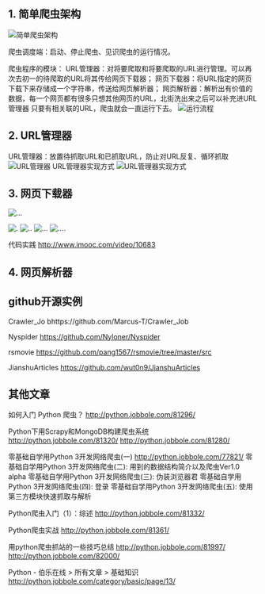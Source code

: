 ## 1. 简单爬虫架构
![简单爬虫架构](http://img.mukewang.com/568282d100013adb12800720.jpg)

爬虫调度端：启动、停止爬虫、见识爬虫的运行情况。

爬虫程序的模块：
URL管理器：对将要爬取和将要爬取的URL进行管理。可以再次去初一的待爬取的URL将其传给网页下载器；
网页下载器：将URL指定的网页下载下来存储成一个字符串，传送给网页解析器；
网页解析器：解析出有价值的数据，每一个网页都有很多只想其他网页的URL，北街洗出来之后可以补充进URL管理器
只要有相关联的URL，爬虫就会一直运行下去。
![运行流程](http://img.mukewang.com/5682a3e00001535c12800720.jpg)

## 2. URL管理器
URL管理器：放置待抓取URL和已抓取URL，防止对URL反复、循环抓取
![URL管理器](http://img.mukewang.com/5682a47a00010f0412800720.jpg)
URL管理器实现方式
![URL管理器实现方式](http://img.mukewang.com/56828413000127d112800720.jpg)

## 3. 网页下载器
![...](http://img.mukewang.com/5682846700012cfc12800720.jpg)

![.](http://img.mukewang.com/5674b79000018cf312800720.jpg)
![..](http://img.mukewang.com/5674b81c0001983212800720.jpg)
![...](http://img.mukewang.com/5674b86b0001c8f712800720.jpg)
![....](http://img.mukewang.com/5674b8b200012bbe12800720.jpg)

代码实践
http://www.imooc.com/video/10683
## 4. 网页解析器

## github开源实例

Crawler_Jo
bhttps://github.com/Marcus-T/Crawler_Job

Nyspider
https://github.com/Nyloner/Nyspider

rsmovie
https://github.com/pang1567/rsmovie/tree/master/src

JianshuArticles
https://github.com/wut0n9/JianshuArticles


## 其他文章

如何入门 Python 爬虫？ http://python.jobbole.com/81296/


Python下用Scrapy和MongoDB构建爬虫系统
http://python.jobbole.com/81320/
http://python.jobbole.com/81280/


零基础自学用Python 3开发网络爬虫(一) http://python.jobbole.com/77821/
零基础自学用Python 3开发网络爬虫(二): 用到的数据结构简介以及爬虫Ver1.0 alpha
零基础自学用Python 3开发网络爬虫(三): 伪装浏览器君
零基础自学用Python 3开发网络爬虫(四): 登录
零基础自学用Python 3开发网络爬虫(五): 使用第三方模块快速抓取与解析

Python爬虫入门（1）：综述
http://python.jobbole.com/81332/

Python爬虫实战
http://python.jobbole.com/81361/

用python爬虫抓站的一些技巧总结
http://python.jobbole.com/81997/
http://python.jobbole.com/82000/

Python - 伯乐在线 > 所有文章 > 基础知识
http://python.jobbole.com/category/basic/page/13/